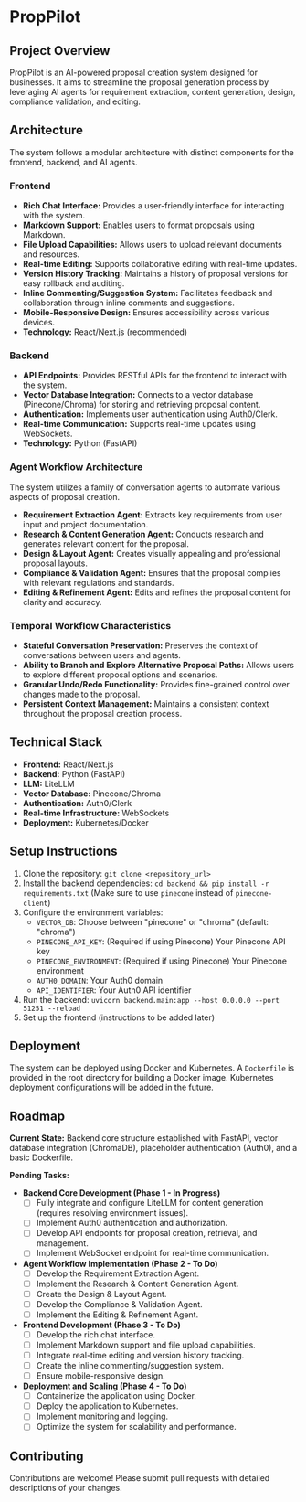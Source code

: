 # PropPilot

## Project Overview

PropPilot is an AI-powered proposal creation system designed for businesses. It aims to streamline the proposal generation process by leveraging AI agents for requirement extraction, content generation, design, compliance validation, and editing.

## Architecture

The system follows a modular architecture with distinct components for the frontend, backend, and AI agents.

### Frontend

*   **Rich Chat Interface:** Provides a user-friendly interface for interacting with the system.
*   **Markdown Support:** Enables users to format proposals using Markdown.
*   **File Upload Capabilities:** Allows users to upload relevant documents and resources.
*   **Real-time Editing:** Supports collaborative editing with real-time updates.
*   **Version History Tracking:** Maintains a history of proposal versions for easy rollback and auditing.
*   **Inline Commenting/Suggestion System:** Facilitates feedback and collaboration through inline comments and suggestions.
*   **Mobile-Responsive Design:** Ensures accessibility across various devices.
*   **Technology:** React/Next.js (recommended)

### Backend

*   **API Endpoints:** Provides RESTful APIs for the frontend to interact with the system.
*   **Vector Database Integration:** Connects to a vector database (Pinecone/Chroma) for storing and retrieving proposal content.
*   **Authentication:** Implements user authentication using Auth0/Clerk.
*   **Real-time Communication:** Supports real-time updates using WebSockets.
*   **Technology:** Python (FastAPI)

### Agent Workflow Architecture

The system utilizes a family of conversation agents to automate various aspects of proposal creation.

*   **Requirement Extraction Agent:** Extracts key requirements from user input and project documentation.
*   **Research & Content Generation Agent:** Conducts research and generates relevant content for the proposal.
*   **Design & Layout Agent:** Creates visually appealing and professional proposal layouts.
*   **Compliance & Validation Agent:** Ensures that the proposal complies with relevant regulations and standards.
*   **Editing & Refinement Agent:** Edits and refines the proposal content for clarity and accuracy.

### Temporal Workflow Characteristics

*   **Stateful Conversation Preservation:** Preserves the context of conversations between users and agents.
*   **Ability to Branch and Explore Alternative Proposal Paths:** Allows users to explore different proposal options and scenarios.
*   **Granular Undo/Redo Functionality:** Provides fine-grained control over changes made to the proposal.
*   **Persistent Context Management:** Maintains a consistent context throughout the proposal creation process.

## Technical Stack

*   **Frontend:** React/Next.js
*   **Backend:** Python (FastAPI)
*   **LLM:** LiteLLM
*   **Vector Database:** Pinecone/Chroma
*   **Authentication:** Auth0/Clerk
*   **Real-time Infrastructure:** WebSockets
*   **Deployment:** Kubernetes/Docker

## Setup Instructions

1.  Clone the repository: `git clone <repository_url>`
2.  Install the backend dependencies: `cd backend && pip install -r requirements.txt` (Make sure to use `pinecone` instead of `pinecone-client`)
3.  Configure the environment variables:
    *   `VECTOR_DB`: Choose between "pinecone" or "chroma" (default: "chroma")
    *   `PINECONE_API_KEY`: (Required if using Pinecone) Your Pinecone API key
    *   `PINECONE_ENVIRONMENT`: (Required if using Pinecone) Your Pinecone environment
    *   `AUTH0_DOMAIN`: Your Auth0 domain
    *   `API_IDENTIFIER`: Your Auth0 API identifier
4.  Run the backend: `uvicorn backend.main:app --host 0.0.0.0 --port 51251 --reload`
5.  Set up the frontend (instructions to be added later)

## Deployment

The system can be deployed using Docker and Kubernetes. A `Dockerfile` is provided in the root directory for building a Docker image. Kubernetes deployment configurations will be added in the future.

## Roadmap

**Current State:** Backend core structure established with FastAPI, vector database integration (ChromaDB), placeholder authentication (Auth0), and a basic Dockerfile.

**Pending Tasks:**

*   **Backend Core Development (Phase 1 - In Progress)**
    *   [ ] Fully integrate and configure LiteLLM for content generation (requires resolving environment issues).
    *   [ ] Implement Auth0 authentication and authorization.
    *   [ ] Develop API endpoints for proposal creation, retrieval, and management.
    *   [ ] Implement WebSocket endpoint for real-time communication.
*   **Agent Workflow Implementation (Phase 2 - To Do)**
    *   [ ] Develop the Requirement Extraction Agent.
    *   [ ] Implement the Research & Content Generation Agent.
    *   [ ] Create the Design & Layout Agent.
    *   [ ] Develop the Compliance & Validation Agent.
    *   [ ] Implement the Editing & Refinement Agent.
*   **Frontend Development (Phase 3 - To Do)**
    *   [ ] Develop the rich chat interface.
    *   [ ] Implement Markdown support and file upload capabilities.
    *   [ ] Integrate real-time editing and version history tracking.
    *   [ ] Create the inline commenting/suggestion system.
    *   [ ] Ensure mobile-responsive design.
*   **Deployment and Scaling (Phase 4 - To Do)**
    *   [ ] Containerize the application using Docker.
    *   [ ] Deploy the application to Kubernetes.
    *   [ ] Implement monitoring and logging.
    *   [ ] Optimize the system for scalability and performance.

## Contributing

Contributions are welcome! Please submit pull requests with detailed descriptions of your changes.
